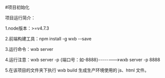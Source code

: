 #项目初始化

项目运行简介：

1.node版本：>=v4.7.3

2.前端构建工具：npm install -g wxb --save

3.运行命令：wxb server

4.运行注意：wxb server -p {端口号：如-8888}-------->wxb server -p 8888

5.在该项目的文件夹下执行 wxb build 生成生产环境使用的 js、html 文件。
